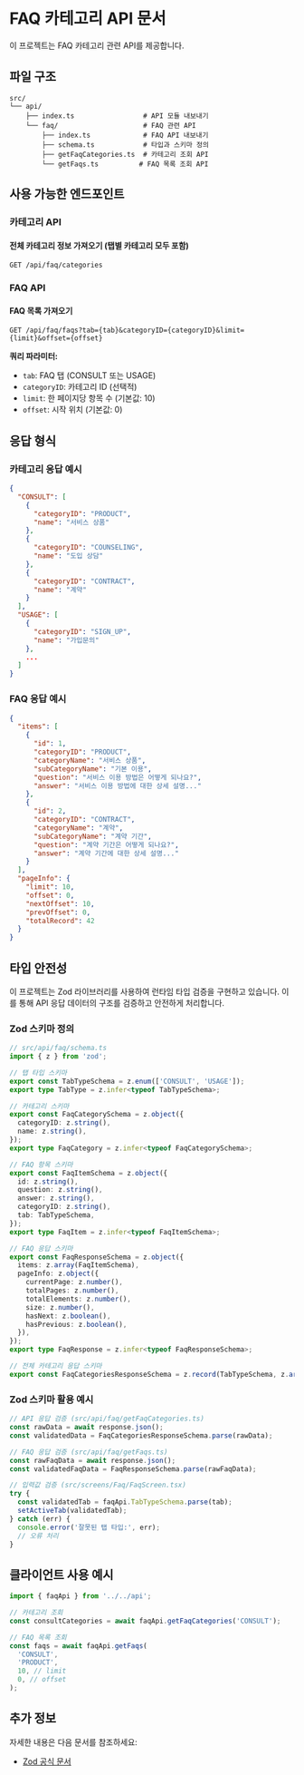 # FAQ 카테고리 API 문서

이 프로젝트는 FAQ 카테고리 관련 API를 제공합니다.

## 파일 구조

```
src/
└── api/
    ├── index.ts                 # API 모듈 내보내기
    └── faq/                     # FAQ 관련 API
        ├── index.ts             # FAQ API 내보내기
        ├── schema.ts            # 타입과 스키마 정의
        ├── getFaqCategories.ts  # 카테고리 조회 API
        └── getFaqs.ts          # FAQ 목록 조회 API
```

## 사용 가능한 엔드포인트

### 카테고리 API

#### 전체 카테고리 정보 가져오기 (탭별 카테고리 모두 포함)

```
GET /api/faq/categories
```

### FAQ API

#### FAQ 목록 가져오기

```
GET /api/faq/faqs?tab={tab}&categoryID={categoryID}&limit={limit}&offset={offset}
```

**쿼리 파라미터:**

- `tab`: FAQ 탭 (CONSULT 또는 USAGE)
- `categoryID`: 카테고리 ID (선택적)
- `limit`: 한 페이지당 항목 수 (기본값: 10)
- `offset`: 시작 위치 (기본값: 0)

## 응답 형식

### 카테고리 응답 예시

```json
{
  "CONSULT": [
    {
      "categoryID": "PRODUCT",
      "name": "서비스 상품"
    },
    {
      "categoryID": "COUNSELING",
      "name": "도입 상담"
    },
    {
      "categoryID": "CONTRACT",
      "name": "계약"
    }
  ],
  "USAGE": [
    {
      "categoryID": "SIGN_UP",
      "name": "가입문의"
    },
    ...
  ]
}
```

### FAQ 응답 예시

```json
{
  "items": [
    {
      "id": 1,
      "categoryID": "PRODUCT",
      "categoryName": "서비스 상품",
      "subCategoryName": "기본 이용",
      "question": "서비스 이용 방법은 어떻게 되나요?",
      "answer": "서비스 이용 방법에 대한 상세 설명..."
    },
    {
      "id": 2,
      "categoryID": "CONTRACT",
      "categoryName": "계약",
      "subCategoryName": "계약 기간",
      "question": "계약 기간은 어떻게 되나요?",
      "answer": "계약 기간에 대한 상세 설명..."
    }
  ],
  "pageInfo": {
    "limit": 10,
    "offset": 0,
    "nextOffset": 10,
    "prevOffset": 0,
    "totalRecord": 42
  }
}
```

## 타입 안전성

이 프로젝트는 Zod 라이브러리를 사용하여 런타임 타입 검증을 구현하고 있습니다. 이를 통해 API 응답 데이터의 구조를 검증하고 안전하게 처리합니다.

### Zod 스키마 정의

```typescript
// src/api/faq/schema.ts
import { z } from 'zod';

// 탭 타입 스키마
export const TabTypeSchema = z.enum(['CONSULT', 'USAGE']);
export type TabType = z.infer<typeof TabTypeSchema>;

// 카테고리 스키마
export const FaqCategorySchema = z.object({
  categoryID: z.string(),
  name: z.string(),
});
export type FaqCategory = z.infer<typeof FaqCategorySchema>;

// FAQ 항목 스키마
export const FaqItemSchema = z.object({
  id: z.string(),
  question: z.string(),
  answer: z.string(),
  categoryID: z.string(),
  tab: TabTypeSchema,
});
export type FaqItem = z.infer<typeof FaqItemSchema>;

// FAQ 응답 스키마
export const FaqResponseSchema = z.object({
  items: z.array(FaqItemSchema),
  pageInfo: z.object({
    currentPage: z.number(),
    totalPages: z.number(),
    totalElements: z.number(),
    size: z.number(),
    hasNext: z.boolean(),
    hasPrevious: z.boolean(),
  }),
});
export type FaqResponse = z.infer<typeof FaqResponseSchema>;

// 전체 카테고리 응답 스키마
export const FaqCategoriesResponseSchema = z.record(TabTypeSchema, z.array(FaqCategorySchema));
```

### Zod 스키마 활용 예시

```typescript
// API 응답 검증 (src/api/faq/getFaqCategories.ts)
const rawData = await response.json();
const validatedData = FaqCategoriesResponseSchema.parse(rawData);

// FAQ 응답 검증 (src/api/faq/getFaqs.ts)
const rawFaqData = await response.json();
const validatedFaqData = FaqResponseSchema.parse(rawFaqData);

// 입력값 검증 (src/screens/Faq/FaqScreen.tsx)
try {
  const validatedTab = faqApi.TabTypeSchema.parse(tab);
  setActiveTab(validatedTab);
} catch (err) {
  console.error('잘못된 탭 타입:', err);
  // 오류 처리
}
```

## 클라이언트 사용 예시

```typescript
import { faqApi } from '../../api';

// 카테고리 조회
const consultCategories = await faqApi.getFaqCategories('CONSULT');

// FAQ 목록 조회
const faqs = await faqApi.getFaqs(
  'CONSULT',
  'PRODUCT',
  10, // limit
  0, // offset
);
```

## 추가 정보

자세한 내용은 다음 문서를 참조하세요:

- [Zod 공식 문서](https://zod.dev/)
